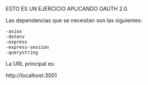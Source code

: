 ESTO ES UN EJERCICIO APLICANDO OAUTH 2.0.


Las dependencias que se necesitan son las siguientes:

    -axios
    -dotenv
    -express
    -express-session
    -querystring

La URL principal es:

 http://localhost:3001
